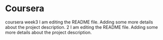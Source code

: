 # Coursera
coursera week3
I am editing the README file. Adding some more details about the project description.
2 I am editing the README file. Adding some more details about the project description.
